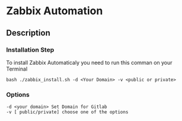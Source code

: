 # Zabbix Automation

## Description

### Installation Step

To install Zabbix Automaticaly you need to run this comman on your Terminal

```
bash ./zabbix_install.sh -d <Your Domain> -v <public or private>

```
### Options
```
-d <your domain> Set Domain for Gitlab 
-v [ public/private] choose one of the options 
```